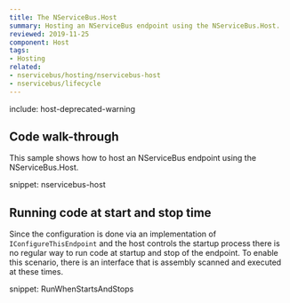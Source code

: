 ```yaml
---
title: The NServiceBus.Host
summary: Hosting an NServiceBus endpoint using the NServiceBus.Host.
reviewed: 2019-11-25
component: Host
tags:
- Hosting
related:
- nservicebus/hosting/nservicebus-host
- nservicebus/lifecycle
---
```


include: host-deprecated-warning

## Code walk-through

This sample shows how to host an NServiceBus endpoint using the NServiceBus.Host.

snippet: nservicebus-host


## Running code at start and stop time

Since the configuration is done via an implementation of `IConfigureThisEndpoint` and the host controls the startup process there is no regular way to run code at startup and stop of the endpoint. To enable this scenario, there is an interface that is assembly scanned and executed at these times.

snippet: RunWhenStartsAndStops

